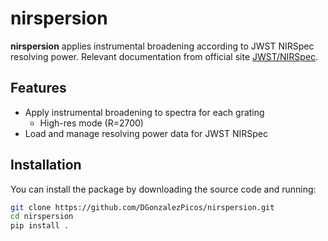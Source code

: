 # nirspersion

**nirspersion** applies instrumental broadening according to JWST NIRSpec resolving power. Relevant documentation from official site [JWST/NIRSpec](https://jwst-docs.stsci.edu/jwst-near-infrared-spectrograph/nirspec-instrumentation/nirspec-dispersers-and-filters#gsc.tab=0).

## Features

- Apply instrumental broadening to spectra for each grating
    - High-res mode (R=2700)
- Load and manage resolving power data for JWST NIRSpec

## Installation

You can install the package by downloading the source code and running:

```bash
git clone https://github.com/DGonzalezPicos/nirspersion.git
cd nirspersion
pip install . 
```